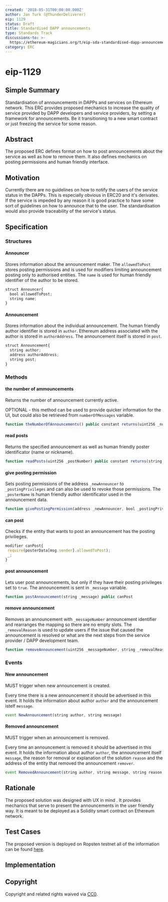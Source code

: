 ```yaml
---
created: '2018-05-31T00:00:00.000Z'
author: Jan Turk (@ThunderDeliverer)
eip: 1129
status: Draft
title: Standardised DAPP announcements
type: Standards Track
discussions-to: >-
  https://ethereum-magicians.org/t/eip-sda-standardised-dapp-announcements/508?u=thunderdeliverer
category: ERC
---
```


# eip-1129

## Simple Summary

Standardisation of announcements in DAPPs and services on Ethereum network. This ERC provides proposed mechanics to increase the quality of service provided by DAPP developers and service providers, by setting a framework for announcements. Be it transitioning to a new smart contract or just freezing the service for some reason.

## Abstract

The proposed ERC defines format on how to post announcements about the service as well as how to remove them. It also defines mechanics on posting permissions and human friendly interface.

## Motivation

Currently there are no guidelines on how to notify the users of the service status in the DAPPs. This is especially obvious in ERC20 and it's derivates. If the service is impeded by any reason it is good practice to have some sort of guidelines on how to announce that to the user. The standardisation would also provide traceability of the service's status.

## Specification

### Structures

#### Announcer

Stores information about the announcement maker. The `allowedToPost` stores posting permissions and is used for modifiers limiting announcement posting only to authorised entities. The `name` is used for human friendly identifier of the author to be stored.

```javascript
struct Announcer{
  bool allowedToPost;
  string name;
}
```

#### Announcement

Stores information about the individual announcement. The human friendly author identifier is stored in `author`. Ethereum address associated with the author is stored in `authorAddress`. The announcement itself is stored in `post`.

```javascript
struct Announcement{
  string author;
  address authorAddress;
  string post;
}
```

### Methods

#### the number of ammouncements

Returns the number of announcement currently active.

OPTIONAL - this method can be used to provide quicker information for the UI, but could also be retrieved from `numberOfMessages` variable.

```javascript
function theNumberOfAnnouncements() public constant returns(uint256 _numberOfAnnouncements)
```

#### read posts

Returns the specified announcement as well as human friendly poster identificator \(name or nickname\).

```javascript
function readPosts(uint256 _postNumber) public constant returns(string _author, string _post)
```

#### give posting permission

Sets posting permissions of the address `_newAnnouncer` to `_postingPrivileges` and can also be used to revoke those permissions. The `_posterName` is human friendly author identificator used in the announcement data.

```javascript
function givePostingPermission(address _newAnnouncer, bool _postingPrivileges, string _posterName) public onlyOwner returns(bool success)
```

#### can post

Checks if the entity that wants to post an announcement has the posting privilieges.

```javascript
modifier canPost{
 require(posterData[msg.sender].allowedToPost);
 _;
}
```

#### post announcement

Lets user post announcements, but only if they have their posting privileges set to `true`. The announcement is sent in `_message` variable.

```javascript
function postAnnouncement(string _message) public canPost
```

#### remove announcement

Removes an announcement with `_messageNumber` announcement identifier and rearranges the mapping so there are no empty slots. The `_removalReason` is used to update users if the issue that caused the announcement is resolved or what are the next steps from the service provider / DAPP development team.

```javascript
function removeAnnouncement(uint256 _messageNumber, string _removalReason) public
```

### Events

#### New announcement

MUST trigger when new announcement is created.

Every time there is a new announcement it should be advertised in this event. It holds the information about author `author` and the announcement istelf `message`.

```javascript
event NewAnnouncement(string author, string message)
```

#### Removed announcement

MUST trigger when an announcement is removed.

Every time an announcement is removed it should be advertised in this event. It holds the information about author `author`, the announcement itself `message`, the reason for removal or explanation of the solution `reason` and the address of the entity that removed the announcement `remover`.

```javascript
event RemovedAnnouncement(string author, string message, string reason, address remover);
```

## Rationale

The proposed solution was designed with UX in mind . It provides mechanics that serve to present the announcements in the user friendly way. It is meant to be deployed as a Solidity smart contract on Ethereum network.

## Test Cases

The proposed version is deployed on Ropsten testnet all of the information can be found [here](https://ropsten.etherscan.io/address/0xb04f67172b9733837e59ebaf03d277279635c8e6#readContract).

## Implementation

## Copyright

Copyright and related rights waived via [CC0](https://creativecommons.org/publicdomain/zero/1.0/).

